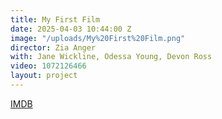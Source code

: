 ```yaml
---
title: My First Film
date: 2025-04-03 10:44:00 Z
image: "/uploads/My%20First%20Film.png"
director: Zia Anger
with: Jane Wickline, Odessa Young, Devon Ross
video: 1072126466
layout: project
---
```


[IMDB](http://www.imdb.com/title/tt23778542/?ref_=pro_tt_visitcons)